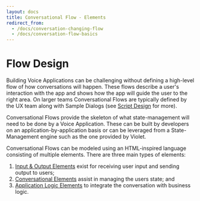 ```yaml
---
layout: docs
title: Conversational Flow - Elements
redirect_from:
  - /docs/conversation-changing-flow
  - /docs/conversation-flow-basics
---
```

# Flow Design

Building Voice Applications can be challenging without defining a high-level flow of how conversations will happen. These flows describe a user's interaction with the app and shows how the app will guide the user to the right area. On larger teams Conversational Flows are typically defined by the UX team along with Sample Dialogs (see [Script Design](/docs/conversation-script-design) for more).

Conversational Flows provide the skeleton of what state-management will need to be done by a Voice Application. These can be built by developers on an application-by-application basis or can be
leveraged from a State-Management engine such as the one provided by Violet.

Conversational Flows can be modeled using an HTML-inspired language consisting of multiple elements.
There are three main types of elements:
1. [Input & Output Elements](/docs/conversation-input-output) exist for receiving user input and sending output to users;
2. [Conversational Elements](/docs/conversation-elements) assist in managing the users state; and
3. [Application Logic Elements](/docs/conversation-app-logic) to integrate the conversation with business logic.
